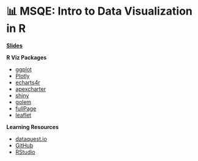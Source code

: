 #  :bar_chart: MSQE: Intro to Data Visualization in R


[**Slides**](https://jordancampbell23.shinyapps.io/r_data_viz/)

**R Viz Packages**
 - [ggplot](https://ggplot2.tidyverse.org/)
 - [Plotly](https://plotly.com/)
 - [echarts4r](https://echarts4r.john-coene.com/index.html)
 - [apexcharter](https://dreamrs.github.io/apexcharter/index.html)
 - [shiny](https://shiny.rstudio.com/)
 - [golem](https://thinkr-open.github.io/golem/)
 - [fullPage](https://fullpage.rinterface.com/)
 - [leaflet](https://rstudio.github.io/leaflet/)



**Learning Resources**
 - [dataquest.io](https://www.dataquest.io/)
 - [GitHub](https://github.com/)
 - [RStudio](https://education.rstudio.com/learn/beginner/)
